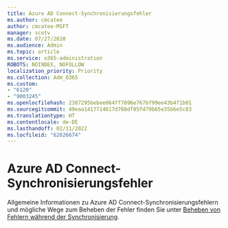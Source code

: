 ```yaml
---
title: Azure AD Connect-Synchronisierungsfehler
ms.author: cmcatee
author: cmcatee-MSFT
manager: scotv
ms.date: 07/27/2020
ms.audience: Admin
ms.topic: article
ms.service: o365-administration
ROBOTS: NOINDEX, NOFOLLOW
localization_priority: Priority
ms.collection: Adm_O365
ms.custom:
- "6120"
- "9003245"
ms.openlocfilehash: 2387295bebee064ff7896e767bf99ee43b4f1b01
ms.sourcegitcommit: 49eaa1417714617d768df85fd79b65e35b6e5c83
ms.translationtype: HT
ms.contentlocale: de-DE
ms.lasthandoff: 02/11/2022
ms.locfileid: "62626674"
---
```

# <a name="azure-ad-connect-sync-errors"></a>Azure AD Connect-Synchronisierungsfehler

Allgemeine Informationen zu Azure AD Connect-Synchronisierungsfehlern und mögliche Wege zum Beheben der Fehler finden Sie unter [Beheben von Fehlern während der Synchronisierung](https://docs.microsoft.com/azure/active-directory/hybrid/tshoot-connect-sync-errors).